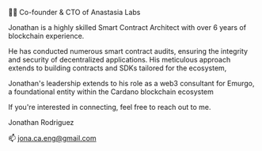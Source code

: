 👨‍💻 Co-founder & CTO of Anastasia Labs

Jonathan is a highly skilled Smart Contract Architect with over 6 years of blockchain experience.

He has conducted numerous smart contract audits, ensuring the integrity and security of decentralized applications. His meticulous approach extends to building contracts and SDKs tailored for the ecosystem,

Jonathan's leadership extends to his role as a web3 consultant for Emurgo, a foundational entity within the Cardano blockchain ecosystem

If you're interested in connecting, feel free to reach out to me. 


Jonathan Rodriguez

📫 jona.ca.eng@gmail.com

<!--
**solidsnakedev/solidsnakedev** is a ✨ _special_ ✨ repository because its `README.md` (this file) appears on your GitHub profile.

Here are some ideas to get you started:

- 🔭 I’m currently working on ...
- 🌱 I’m currently learning ...
- 👯 I’m looking to collaborate on ...
- 🤔 I’m looking for help with ...
- 💬 Ask me about ...
- 📫 How to reach me: ...
- 😄 Pronouns: ...
- ⚡ Fun fact: ...
-->

